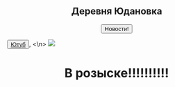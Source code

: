 <html>
<head>
<title>Деревня Юдановка</title>
</head>
<body>


<h2><center>Деревня Юдановка</center></h2>

<center><input type="button" value="Новости!" onclick="location.href='file:///C:/Users/%D0%9F%D0%BE%D0%BB%D1%8C%D0%B7%D0%BE%D0%B2%D0%B0%D1%82%D0%B5%D0%BB%D1%8C/Desktop/2%D1%81%D0%BB%D0%B0%D0%B9%D0%B4.html'"></center>

<button><a href="https://www.youtube.com/">Ютуб</a></button>,
<\n>
<img src="сайт/img/WhatsApp Image 2024-04-17 at 21.24.48.jpt">
<h1><center>В розыске!!!!!!!!!!</center></h1>




